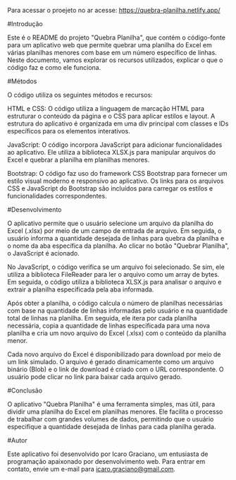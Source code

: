 Para acessar o proejeto no ar acesse: https://quebra-planilha.netlify.app/

#Introdução

Este é o README do projeto "Quebra Planilha", que contém o código-fonte para um aplicativo web que permite quebrar uma planilha do Excel em várias planilhas menores com base em um número específico de linhas. Neste documento, vamos explorar os recursos utilizados, explicar o que o código faz e como ele funciona.

#Métodos

O código utiliza os seguintes métodos e recursos:

HTML e CSS: O código utiliza a linguagem de marcação HTML para estruturar o conteúdo da página e o CSS para aplicar estilos e layout. A estrutura do aplicativo é organizada em uma div principal com classes e IDs específicos para os elementos interativos.

JavaScript: O código incorpora JavaScript para adicionar funcionalidades ao aplicativo. Ele utiliza a biblioteca XLSX.js para manipular arquivos do Excel e quebrar a planilha em planilhas menores.

Bootstrap: O código faz uso do framework CSS Bootstrap para fornecer um estilo visual moderno e responsivo ao aplicativo. Os links para os arquivos CSS e JavaScript do Bootstrap são incluídos para carregar os estilos e funcionalidades correspondentes.

#Desenvolvimento

O aplicativo permite que o usuário selecione um arquivo da planilha do Excel (.xlsx) por meio de um campo de entrada de arquivo. Em seguida, o usuário informa a quantidade desejada de linhas para quebra da planilha e o nome da aba específica da planilha. Ao clicar no botão "Quebrar Planilha", o JavaScript é acionado.

No JavaScript, o código verifica se um arquivo foi selecionado. Se sim, ele utiliza a biblioteca FileReader para ler o arquivo como um array de bytes. Em seguida, o código utiliza a biblioteca XLSX.js para analisar o arquivo e extrair a planilha especificada pela aba informada.

Após obter a planilha, o código calcula o número de planilhas necessárias com base na quantidade de linhas informadas pelo usuário e na quantidade total de linhas na planilha. Em seguida, ele itera por cada planilha necessária, copia a quantidade de linhas especificada para uma nova planilha e cria um novo arquivo do Excel (.xlsx) com o conteúdo da planilha menor.

Cada novo arquivo do Excel é disponibilizado para download por meio de um link simulado. O arquivo é gerado dinamicamente como um arquivo binário (Blob) e o link de download é criado com o URL correspondente. O usuário pode clicar no link para baixar cada arquivo gerado.

#Conclusão

O aplicativo "Quebra Planilha" é uma ferramenta simples, mas útil, para dividir uma planilha do Excel em planilhas menores. Ele facilita o processo de trabalhar com grandes volumes de dados, permitindo que o usuário especifique a quantidade desejada de linhas para cada planilha gerada.

#Autor

Este aplicativo foi desenvolvido por Icaro Graciano, um entusiasta de programação apaixonado por desenvolvimento web. Para entrar em contato, envie um e-mail para icaro.graciano@gmail.com.
